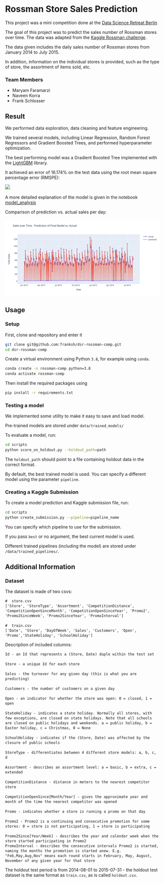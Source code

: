 # Rossman Store Sales Prediction

This project was a mini competition done at the [Data Science Retreat Berlin](https://datascienceretreat.com/.)

The goal of this project was to predict the sales number of Rossman stores
over time. The data was adapted from the [Kaggle Rossman challenge](https://www.kaggle.com/c/rossmann-store-sales).

The data given includes the daily sales number of Rossman stores
from January 2014 to July 2015.

In addition, information on the individual stores is provided,
such as the type of store, the assortment of items sold, etc.

### Team Members

- Maryam Faramarzi
- Naveen Korra
- Frank Schlosser

## Result

We performed data exploration, data cleaning and feature engineering.

We trained several models, including Linear Regression, Random Forest Regressors
and Gradient Boosted Trees, and performed hyperparameter optimization.

The best performing model was a Gradient Boosted Tree implemented with the
[LightGBM](https://lightgbm.readthedocs.io/en/latest/) library.

It achieved an error of 16.174% on the test data
using the root mean square percentage error (RMSPE):

![](./assets/rmspe.png)

A more detailed explanation of the model is given in the notebook
[model_analysis](notebooks/model_explanation.ipynb)

Comparison of prediction vs. actual sales per day:

![](./data/results.png)

## Usage

### Setup

First, clone and repository and enter it

```bash
git clone git@github.com:franksh/dsr-rossman-comp.git
cd dsr-rossman-comp
```

Create a virtual environment using Python `3.8`, for example using `conda`.

```bash
conda create -n rossman-comp python=3.8
conda activate rossman-comp
```

Then install the required packages using

```bash
pip install -r requirements.txt
```

### Testing a model

We implemented some utility to make it easy to save and load model.

Pre-trained models are stored under `data/trained_models/`

To evaluate a model, run:

```bash
cd scripts
python score_on_holdout.py --holdout_path=path
```

The `holdout_path` should point to a file
containing holdout data in the correct format.

By default, the best trained model is used. You can
specify a different model using the parameter `pipeline`.

### Creating a Kaggle Submission

To create a model prediction and Kaggle submission file, run:

```bash
cd scripts
python create_submission.py --pipeline=pipeline_name
```

You can specify which pipeline to use for the submission.

If you pass `best` or no argument, the best current
model is used.

Different trained pipelines (including the model)
are stored under `/data/trained_pipelines/`.

## Additional Information

### Dataset

The dataset is made of two csvs:

```
#  store.csv
['Store', 'StoreType', 'Assortment', 'CompetitionDistance', 'CompetitionOpenSinceMonth', 'CompetitionOpenSinceYear', 'Promo2', 'Promo2SinceWeek', 'Promo2SinceYear', 'PromoInterval']

#  train.csv
['Date', 'Store', 'DayOfWeek', 'Sales', 'Customers', 'Open', 'Promo','StateHoliday', 'SchoolHoliday']
```

Description of included columns:

```
Id - an Id that represents a (Store, Date) duple within the test set

Store - a unique Id for each store

Sales - the turnover for any given day (this is what you are predicting)

Customers - the number of customers on a given day

Open - an indicator for whether the store was open: 0 = closed, 1 = open

StateHoliday - indicates a state holiday. Normally all stores, with few exceptions, are closed on state holidays. Note that all schools are closed on public holidays and weekends. a = public holiday, b = Easter holiday, c = Christmas, 0 = None

SchoolHoliday - indicates if the (Store, Date) was affected by the closure of public schools

StoreType - differentiates between 4 different store models: a, b, c, d

Assortment - describes an assortment level: a = basic, b = extra, c = extended

CompetitionDistance - distance in meters to the nearest competitor store

CompetitionOpenSince[Month/Year] - gives the approximate year and month of the time the nearest competitor was opened

Promo - indicates whether a store is running a promo on that day

Promo2 - Promo2 is a continuing and consecutive promotion for some stores: 0 = store is not participating, 1 = store is participating

Promo2Since[Year/Week] - describes the year and calendar week when the store started participating in Promo2
PromoInterval - describes the consecutive intervals Promo2 is started, naming the months the promotion is started anew. E.g. "Feb,May,Aug,Nov" means each round starts in February, May, August, November of any given year for that store
```

The holdout test period is from 2014-08-01 to 2015-07-31 - the holdout test dataset is the same format as `train.csv`, as is called `holdout.csv`.
